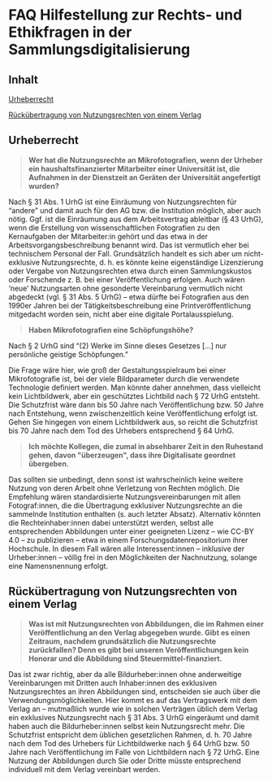# FAQ Hilfestellung zur Rechts- und Ethikfragen in der Sammlungsdigitalisierung
## Inhalt
[Urheberrecht](#urheberrecht)

[Rückübertragung von Nutzungsrechten von einem Verlag](#r%C3%BCck%C3%BCbertragung-von-nutzungsrechten-von-einem-verlag) 

## Urheberrecht
>**Wer hat die Nutzungsrechte an Mikrofotografien, wenn der Urheber ein haushaltsfinanzierter Mitarbeiter einer Universität ist, die Aufnahmen in der Dienstzeit an Geräten der Universität angefertigt wurden?**

Nach § 31 Abs. 1 UrhG ist eine Einräumung von Nutzungsrechten für “andere” und damit auch für den AG bzw. die Institution möglich, aber auch nötig. Ggf. ist die Einräumung aus dem Arbeitsvertrag ableitbar (§ 43 UrhG), wenn die Erstellung von wissenschaftlichen Fotografien zu den Kernaufgaben der Mitarbeiter:in gehört und das etwa in der Arbeitsvorgangsbeschreibung benannt wird. Das ist vermutlich eher bei technischem Personal der Fall. Grundsätzlich handelt es sich aber um nicht-exklusive Nutzungsrechte, d. h. es könnte keine eigenständige Lizenzierung oder Vergabe von Nutzungsrechten etwa durch einen Sammlungskustos oder Forschende z. B. bei einer Veröffentlichung erfolgen. Auch wären ‘neue’ Nutzungsarten ohne gesonderte Vereinbarung vermutlich nicht abgedeckt (vgl. § 31 Abs. 5 UrhG)  – etwa dürfte bei Fotografien aus den 1990er Jahren bei der Tätigkeitsbeschreibung eine Printveröffentlichung mitgedacht worden sein, nicht aber eine digitale Portalausspielung.

>**Haben Mikrofotografien eine Schöpfungshöhe?**

Nach § 2 UrhG sind “(2) Werke im Sinne dieses Gesetzes [...] nur persönliche geistige Schöpfungen.”

Die Frage wäre hier, wie groß der Gestaltungsspielraum bei einer Mikrofotografie ist, bei der viele Bildparameter durch die verwendete Technologie definiert werden. Man könnte daher annehmen, dass vielleicht kein Lichtbildwerk, aber ein geschütztes Lichtbild nach § 72 UrhG entsteht. Die Schutzfrist wäre dann bis 50 Jahre nach Veröffentlichung bzw. 50 Jahre nach Entstehung, wenn zwischenzeitlich keine Veröffentlichung erfolgt ist. Gehen Sie hingegen von einem Lichtbildwerk aus, so reicht die Schutzfrist bis 70 Jahre nach dem Tod des Urhebers entsprechend § 64 UrhG.

>**Ich möchte Kollegen, die zumal in absehbarer Zeit in den Ruhestand gehen, davon "überzeugen", dass ihre Digitalisate geordnet übergeben.**

Das sollten sie unbedingt, denn sonst ist wahrscheinlich keine weitere Nutzung von deren Arbeit ohne Verletzung von Rechten möglich. Die Empfehlung wären standardisierte Nutzungsvereinbarungen mit allen Fotograf:innen, die die Übertragung exklusiver Nutzungsrechte an die sammelnde Institution enthalten (s. auch letzter Absatz). Alternativ könnten die Rechteinhaber:innen dabei unterstützt werden, selbst alle entsprechenden Abbildungen unter einer geeigneten Lizenz – wie CC-BY 4.0 – zu publizieren – etwa in einem Forschungsdatenrepositorium ihrer Hochschule. In diesem Fall wären alle Interessent:innen – inklusive der Urheber:innen – völlig frei in den Möglichkeiten der Nachnutzung, solange eine Namensnennung erfolgt.

## Rückübertragung von Nutzungsrechten von einem Verlag

>**Was ist mit Nutzungsrechten von Abbildungen, die im Rahmen einer Veröffentlichung an den Verlag abgegeben wurde. Gibt es einen Zeitraum, nachdem grundsätzlich die Nutzungsrechte zurückfallen? Denn es gibt bei unseren Veröffentlichungen kein Honorar und die Abbildung sind Steuermittel-finanziert.**

Das ist zwar richtig, aber da alle Bildurheber:innen ohne anderweitige Vereinbarungen mit Dritten auch Inhaber:innen des exklusiven Nutzungsrechtes an ihren Abbildungen sind, entscheiden sie auch über die Verwendungsmöglichkeiten. Hier kommt es auf das Vertragswerk mit dem Verlag an – mutmaßlich wurde wie in solchen Verträgen üblich dem Verlag ein exklusives Nutzungsrecht nach § 31 Abs. 3 UrhG eingeräumt und damit haben auch die Bildurheber:innen selbst kein Nutzungsrecht mehr. Die Schutzfrist entspricht dem üblichen gesetzlichen Rahmen, d. h. 70 Jahre nach dem Tod des Urhebers für Lichtbildwerke nach § 64 UrhG bzw. 50 Jahre nach Veröffentlichung im Falle von Lichtbildern nach § 72 UrhG. Eine Nutzung der Abbildungen durch Sie oder Dritte müsste entsprechend individuell mit dem Verlag vereinbart werden.
